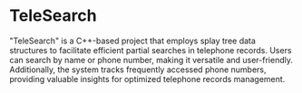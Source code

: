 # TeleSearch
"TeleSearch" is a C++-based project that employs splay tree data structures to facilitate efficient partial searches in telephone records. Users can search by name or phone number, making it versatile and user-friendly. Additionally, the system tracks frequently accessed phone numbers, providing valuable insights for optimized telephone records management.
